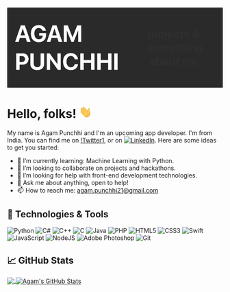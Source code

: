 

<!--**agampunchhi/agampunchhi** is a ✨ _special_ ✨ repository because its `README.md` (this file) appears on your GitHub profile. -->


![Header](https://raw.githubusercontent.com/agampunchhi/agampunchhi/main/agampunchhi.png "Header")

# Hello, folks! <img src="https://raw.githubusercontent.com/agampunchhi/agampunchhi/main/wave.gif" width="30px">
My name is Agam Punchhi and I'm an upcoming app developer. I'm from India. You can find me on [!Twitter][1.2][1],  or on [<img alt="LinkedIn" src="https://img.shields.io/badge/linkedin%20-%230077B5.svg?&style=for-the-badge&logo=linkedin&logoColor=white"/>][3].
Here are some ideas to get you started:

- 🌱 I’m currently learning: Machine Learning with Python.
- 🤝 I’m looking to collaborate on projects and hackathons.
- 🤔 I’m looking for help with front-end development technologies.
- 💬 Ask me about anything, open to help!
- 📫 How to reach me: agam.punchhi21@gmail.com




## 🔧 Technologies & Tools
<img alt="Python" src="https://img.shields.io/badge/python%20-%2314354C.svg?&style=for-the-badge&logo=python&logoColor=white"/>
<img alt="C#" src="https://img.shields.io/badge/c%23%20-%23239120.svg?&style=for-the-badge&logo=c-sharp&logoColor=white"/>
<img alt="C++" src="https://img.shields.io/badge/c++%20-%2300599C.svg?&style=for-the-badge&logo=c%2B%2B&ogoColor=white"/>
<img alt="C" src="https://img.shields.io/badge/c%20-%2300599C.svg?&style=for-the-badge&logo=c&logoColor=white"/>
<img alt="Java" src="https://img.shields.io/badge/java-%23ED8B00.svg?&style=for-the-badge&logo=java&logoColor=white"/>
<img alt="PHP" src="https://img.shields.io/badge/php-%23777BB4.svg?&style=for-the-badge&logo=php&logoColor=white"/>
<img alt="HTML5" src="https://img.shields.io/badge/html5%20-%23E34F26.svg?&style=for-the-badge&logo=html5&logoColor=white"/>
<img alt="CSS3" src="https://img.shields.io/badge/css3%20-%231572B6.svg?&style=for-the-badge&logo=css3&logoColor=white"/>
<img alt="Swift" src="https://img.shields.io/badge/swift-%23FA7343.svg?&style=for-the-badge&logo=swift&logoColor=white"/>
<img alt="JavaScript" src="https://img.shields.io/badge/javascript%20-%23323330.svg?&style=for-the-badge&logo=javascript&logoColor=%23F7DF1E"/>
<img alt="NodeJS" src="https://img.shields.io/badge/node.js%20-%2343853D.svg?&style=for-the-badge&logo=node.js&logoColor=white"/>
<img alt="Adobe Photoshop" src="https://img.shields.io/badge/adobe%20photoshop%20-%2331A8FF.svg?&style=for-the-badge&logo=adobe%20photoshop&logoColor=white"/>
<img alt="Git" src="https://img.shields.io/badge/git%20-%23F05033.svg?&style=for-the-badge&logo=git&logoColor=white"/>



## &#x1f4c8; GitHub Stats

<a href="https://github.com/agampunchhi/agampunchhi">
  <img align="center" src="https://github-readme-stats.vercel.app/api/top-langs/?username=agampunchhi&hide=java,html&title_color=ffffff&text_color=c9cacc&icon_color=2bbc8a&bg_color=1d1f21" />
</a>
<a href="https://github.com/agampunchhi/agampunchhi">
  <img align="center" src="https://github-readme-stats.vercel.app/api?username=agampunchhi&show_icons=true&line_height=27&count_private=true&title_color=ffffff&text_color=c9cacc&icon_color=2bbc8a&bg_color=1d1f21" alt="Agam's GitHub Stats" />
</a>
   


<!-- links to your social media accounts -->

[1]: https://twitter.com/agam_punchhi
[2]: https://github.com/agampunchhi
[3]: http://linkedin.com/in/agam-punchhi-261428200

[1.2]: http://assets.stickpng.com/thumbs/580b57fcd9996e24bc43c53e.png
<!-- Resources -->
<!-- Icons: https://simpleicons.org/ -->
<!-- GitHub Stats: https://github.com/anuraghazra/github-readme-stats -->
<!-- Emojis: https://emojipedia.org/emoji/ -->
<!-- HTML Emojis: https://www.fileformat.info/index.htm -->
<!-- Shields: https://shields.io/ -->
<!-- Awesome GitHub Profile README: https://github.com/abhisheknaiidu/awesome-github-profile-readme -->
